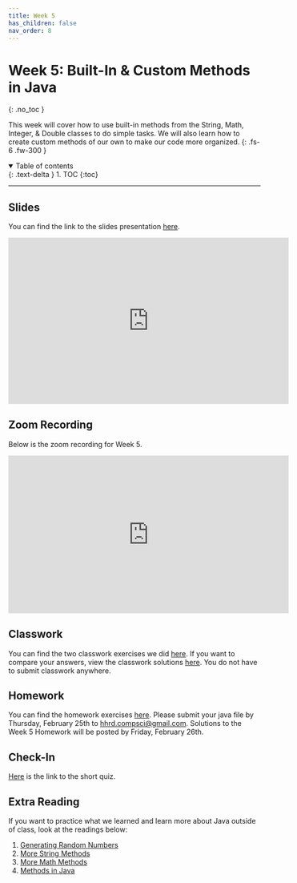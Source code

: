 ```yaml
---
title: Week 5
has_children: false
nav_order: 8
---
```


# Week 5: Built-In & Custom Methods in Java
{: .no_toc }

This week will cover how to use built-in methods from the String, Math, Integer, & Double classes to do simple tasks. We will also learn how to create custom methods of our own to make our code more organized.
{: .fs-6 .fw-300 }

<details open markdown="block">
  <summary>
    Table of contents
  </summary>
  {: .text-delta }
1. TOC
{:toc}
</details>

---

## Slides

You can find the link to the slides presentation [here](https://docs.google.com/presentation/d/1Zg75s2s2wf5aRPZE-sWdrHaMEqsnlbHAnkhJAbrI1UM/edit?usp=sharing).

<iframe src="https://docs.google.com/presentation/d/e/2PACX-1vQpoW3hPP6seKhKAZheuaaQfxjqo4L5h4EDo3-b7nkrDLpIQlpHSSvWKYmzYekSJaaE87Bx1G6bOhIY/embed?start=false&loop=false&delayms=3000" frameborder="0" width="560" height="331.92" allowfullscreen="true" mozallowfullscreen="true" webkitallowfullscreen="true"></iframe>

## Zoom Recording

Below is the zoom recording for Week 5.

<iframe width="560" height="315" src="https://www.youtube.com/embed/uFrPtKlZPkM" frameborder="0" allow="accelerometer; autoplay; clipboard-write; encrypted-media; gyroscope; picture-in-picture" allowfullscreen></iframe>

## Classwork

You can find the two classwork exercises we did [here](https://docs.google.com/document/d/1FTqxCKbJeV3ivIgRdBnwi3vtNBV83bfio50P21atDdc/edit?usp=sharing). If you want to compare your answers, view the classwork solutions [here](). You do not have to submit classwork anywhere.

## Homework

You can find the homework exercises [here](https://docs.google.com/document/d/1KvX6pcFzWllnp0rMAboKkeqroJu1WfBmB0l-BfriPYk/edit?usp=sharing). Please submit your java file by Thursday, February 25th to [hhrd.compsci@gmail.com](mailto:hhrd.compsci@gmail.com). Solutions to the Week 5 Homework will be posted by Friday, February 26th.

## Check-In

[Here](https://forms.gle/tiEA8nR39PeVqEQDA) is the link to the short quiz.

## Extra Reading

If you want to practice what we learned and learn more about Java outside of class, look at the readings below:

1. [Generating Random Numbers](https://www.freecodecamp.org/news/generate-random-numbers-java/)
2. [More String Methods](https://www.w3schools.com/java/java_ref_string.asp)
3. [More Math Methods](https://www.w3schools.com/java/java_ref_math.asp)
4. [Methods in Java](https://www.geeksforgeeks.org/methods-in-java/)